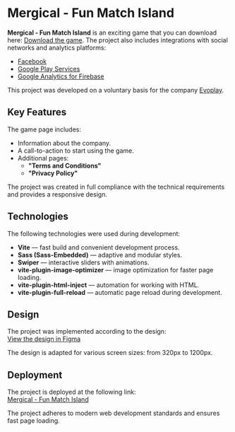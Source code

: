 # Mergical - Fun Match Island

**Mergical - Fun Match Island** is an exciting game that you can download here: [Download the game](https://play.google.com/store/apps/details?id=com.fotoable.mergetown). The project also includes integrations with social networks and analytics platforms:

- [Facebook](https://www.facebook.com/legal/terms/plain_text_terms)
- [Google Play Services](https://policies.google.com/terms)
- [Google Analytics for Firebase](https://www.google.com/analytics/terms)

This project was developed on a voluntary basis for the company [Evoplay](https://evoplay.games/).

## Key Features

The game page includes:

- Information about the company.
- A call-to-action to start using the game.
- Additional pages:
  - **"Terms and Conditions"**
  - **"Privacy Policy"**

The project was created in full compliance with the technical requirements and provides a responsive design.

## Technologies

The following technologies were used during development:

- **Vite** — fast build and convenient development process.
- **Sass (Sass-Embedded)** — adaptive and modular styles.
- **Swiper** — interactive sliders with animations.
- **vite-plugin-image-optimizer** — image optimization for faster page loading.
- **vite-plugin-html-inject** — automation for working with HTML.
- **vite-plugin-full-reload** — automatic page reload during development.

## Design

The project was implemented according to the design:  
[View the design in Figma](https://www.figma.com/design/IDiulzdI24C3FJKoiv86p6/STP-7681-gameflowburst.com?node-id=28-254&t=jeEcpliOFQoFRBCy-1)

The design is adapted for various screen sizes: from 320px to 1200px.

## Deployment

The project is deployed at the following link:  
[Mergical - Fun Match Island](https://yuriy2223.github.io/mergical-game/)

The project adheres to modern web development standards and ensures fast page loading.
